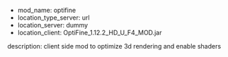 - mod_name: optifine
- location_type_server: url
- location_server: dummy
- location_client: OptiFine_1.12.2_HD_U_F4_MOD.jar

description:
client side mod to optimize 3d rendering and enable shaders